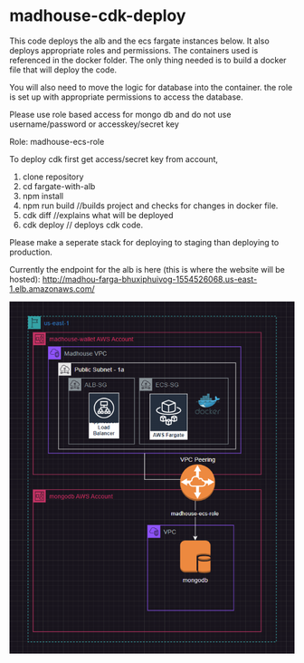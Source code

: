 # madhouse-cdk-deploy



This code deploys the alb and the ecs fargate instances below. It also deploys appropriate roles and permissions. The containers used is referenced in the docker folder. The only thing needed is to build a docker file that will deploy the code.

You will also need to move the logic for database into the container. the role is set up with appropriate permissions to access the database.

Please use role based access for mongo db and do not use username/password or accesskey/secret key

Role: madhouse-ecs-role

To deploy cdk first get access/secret key from account,

1. clone repository
2. cd fargate-with-alb
3. npm install
4. npm run build //builds project and checks for changes in docker file.
5. cdk diff //explains what will be deployed 
6. cdk deploy // deploys cdk code.

Please make a seperate stack for deploying to staging than deploying to production. 

Currently the endpoint for the alb is here (this is where the website will be hosted): http://madhou-farga-bhuxiphuivog-1554526068.us-east-1.elb.amazonaws.com/


![alt text](image-1.png)